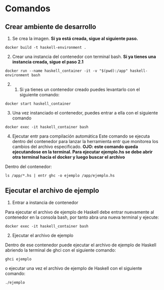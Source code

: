 
# Comandos

## Crear ambiente de desarrollo

1. Se crea la imagen. **Si ya está creada, sigue al siguiente paso.**
```
docker build -t haskell-environment .
```

2. Crear una instancia del contenedor con terminal bash. **Si ya tienes una instancia creada, sigue el paso 2.1**
```
docker run --name haskell_container -it -v "$(pwd):/app" haskell-environment bash
```

2. 1. Si ya tienes un contenedor creado puedes levantarlo con el siguiente comando:
```
docker start haskell_container
```

3. Una vez instanciado el contenedor, puedes entrar a ella con el siguiente comando
```
docker exec -it haskell_container bash
```

4. Ejecutar entr para compilación automática
Este comando se ejecuta dentro del contenedor para lanzar la herramienta entr que monitorea los cambios del archivo especificado. **OJO: este comando queda ejecutandose en la terminal. Para ejecutar ejemplo.hs se debe abrir otra terminal hacia el docker y luego buscar el archivo**

Dentro del contenedor:
```
ls /app/*.hs | entr ghc -o ejemplo /app/ejemplo.hs
```

## Ejecutar el archivo de ejemplo

1. Entrar a instancia de contenedor

Para ejecutar el archivo de ejemplo de Haskell debe entrar nuevamente al contenedor en la consola bash, por tanto abra una nueva terminal y ejecute:
```
docker exec -it haskell_container bash
```

2. Ejecutar el archivo de ejemplo

Dentro de ese contenedor puede ejecutar el archivo de ejemplo de Haskell abriendo la terminal de ghci con el siguiente comando:
```
ghci ejemplo
```

o ejecutar una vez el archivo de ejemplo de Haskell con el siguiente comando:
```
./ejemplo
```